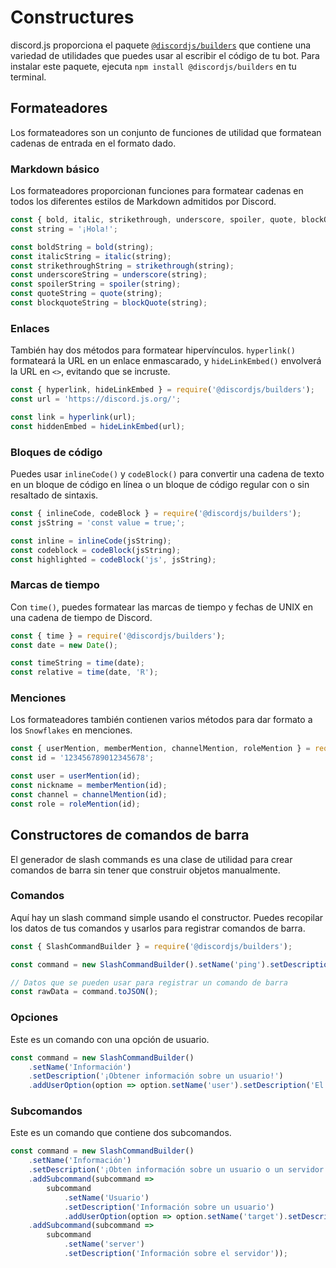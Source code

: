 # Constructures

discord.js proporciona el paquete [`@discordjs/builders`](https://github.com/discordjs/builders) que contiene una variedad de utilidades que puedes usar al escribir el código de tu bot. Para instalar este paquete, ejecuta `npm install @discordjs/builders` en tu terminal.

## Formateadores

Los formateadores son un conjunto de funciones de utilidad que formatean cadenas de entrada en el formato dado.

### Markdown básico

Los formateadores proporcionan funciones para formatear cadenas en todos los diferentes estilos de Markdown admitidos por Discord.

```js
const { bold, italic, strikethrough, underscore, spoiler, quote, blockQuote } = require('@discordjs/builders');
const string = '¡Hola!';

const boldString = bold(string);
const italicString = italic(string);
const strikethroughString = strikethrough(string);
const underscoreString = underscore(string);
const spoilerString = spoiler(string);
const quoteString = quote(string);
const blockquoteString = blockQuote(string);
```

### Enlaces

También hay dos métodos para formatear hipervínculos. `hyperlink()` formateará la URL en un enlace enmascarado, y `hideLinkEmbed()` envolverá la URL en `<>`, evitando que se incruste.

```js
const { hyperlink, hideLinkEmbed } = require('@discordjs/builders');
const url = 'https://discord.js.org/';

const link = hyperlink(url);
const hiddenEmbed = hideLinkEmbed(url);
```

### Bloques de código

Puedes usar `inlineCode()` y `codeBlock()` para convertir una cadena de texto en un bloque de código en línea o un bloque de código regular con o sin resaltado de sintaxis.

```js
const { inlineCode, codeBlock } = require('@discordjs/builders');
const jsString = 'const value = true;';

const inline = inlineCode(jsString);
const codeblock = codeBlock(jsString);
const highlighted = codeBlock('js', jsString);
```

### Marcas de tiempo

Con `time()`, puedes formatear las marcas de tiempo y fechas de UNIX en una cadena de tiempo de Discord.

```js
const { time } = require('@discordjs/builders');
const date = new Date();

const timeString = time(date);
const relative = time(date, 'R');
```

### Menciones

Los formateadores también contienen varios métodos para dar formato a los `Snowflakes` en menciones.

```js
const { userMention, memberMention, channelMention, roleMention } = require('@discordjs/builders');
const id = '123456789012345678';

const user = userMention(id);
const nickname = memberMention(id);
const channel = channelMention(id);
const role = roleMention(id);
```

## Constructores de comandos de barra

El generador de slash commands es una clase de utilidad para crear comandos de barra sin tener que construir objetos manualmente.

### Comandos

Aquí hay un slash command simple usando el constructor. Puedes recopilar los datos de tus comandos y usarlos para registrar comandos de barra.

```js
const { SlashCommandBuilder } = require('@discordjs/builders');

const command = new SlashCommandBuilder().setName('ping').setDescription('¡Responde con Pong!');

// Datos que se pueden usar para registrar un comando de barra
const rawData = command.toJSON();
```

### Opciones

Este es un comando con una opción de usuario.

```js {4}
const command = new SlashCommandBuilder()
	.setName('Información')
	.setDescription('¡Obtener información sobre un usuario!')
	.addUserOption(option => option.setName('user').setDescription('El usuario'));
```

### Subcomandos

Este es un comando que contiene dos subcomandos.

```js {4-12}
const command = new SlashCommandBuilder()
	.setName('Información')
	.setDescription('¡Obten información sobre un usuario o un servidor!')
	.addSubcommand(subcommand =>
		subcommand
			.setName('Usuario')
			.setDescription('Información sobre un usuario')
			.addUserOption(option => option.setName('target').setDescription('El usuario')))
	.addSubcommand(subcommand =>
		subcommand
			.setName('server')
			.setDescription('Información sobre el servidor'));
```

